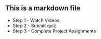 ## This is a markdown file
* Step 1 - Watch Videos
* Step 2 -  Submit quiz
* Step 3 - Complete Project Assignments
